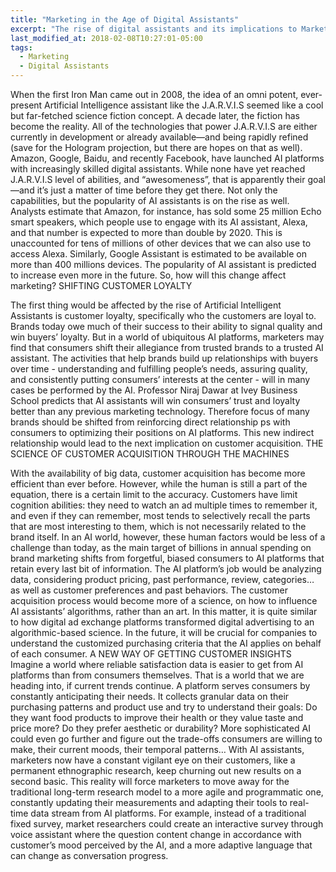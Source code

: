 ```yaml
---
title: "Marketing in the Age of Digital Assistants"
excerpt: "The rise of digital assistants and its implications to Marketing."
last_modified_at: 2018-02-08T10:27:01-05:00
tags: 
  - Marketing
  - Digital Assistants
---
```

When the first Iron Man came out in 2008, the idea of an omni potent, ever-present Artificial Intelligence assistant like the J.A.R.V.I.S seemed like a cool but far-fetched science fiction concept. A decade later, the fiction has become the reality. All of the technologies that power J.A.R.V.I.S are either currently in development or already available—and being rapidly refined (save for the Hologram projection, but there are hopes on that as well). Amazon, Google, Baidu, and recently Facebook, have launched AI platforms with increasingly skilled digital assistants. While none have yet reached J.A.R.V.I.S level of abilities, and “awesomeness”, that is apparently their goal—and it’s just a matter of time before they get there.
Not only the capabilities, but the popularity of AI assistants is on the rise as well. Analysts estimate that Amazon, for instance, has sold some 25 million Echo smart speakers, which people use to engage with its AI assistant, Alexa, and that number is expected to more than double by 2020. This is unaccounted for tens of millions of other devices that we can also use to access Alexa. Similarly, Google Assistant is estimated to be available on more than 400 millions devices. The popularity of AI assistant is predicted to increase even more in the future. So, how will this change affect marketing?
SHIFTING CUSTOMER LOYALTY
 
The first thing would be affected by the rise of Artificial Intelligent Assistants is customer loyalty, specifically who the customers are loyal to. Brands today owe much of their success to their ability to signal quality and win buyers’ loyalty. But in a world of ubiquitous AI platforms, marketers may find that consumers shift their allegiance from trusted brands to a trusted AI assistant. The activities that help brands build up relationships with buyers over time - understanding and fulfilling people’s needs, assuring quality, and consistently putting consumers’ interests at the center - will in many cases be performed by the AI. Professor Niraj Dawar at Ivey Business School predicts that AI assistants will win consumers’ trust and loyalty better than any previous marketing technology. Therefore focus of many brands should be shifted from reinforcing direct relationship
ps with consumers to optimizing their positions on AI platforms. This new indirect relationship would lead to the next implication on customer acquisition.
THE SCIENCE OF CUSTOMER ACQUISITION THROUGH THE MACHINES
 
 With the availability of big data, customer acquisition has become more efficient than ever before. However, while the human is still a part of the equation, there is a certain limit to the accuracy. Customers have limit cognition abilities: they need to watch an ad multiple times to remember it, and even if they can remember, most tends to selectively recall the parts that are most interesting to them, which is not necessarily related to the brand itself. In an AI world, however, these human factors would be less of a challenge than today, as the main target of billions in annual spending on brand marketing shifts from forgetful, biased consumers to AI platforms that retain every last bit of information. The AI platform’s job would be analyzing data, considering product pricing, past performance, review, categories… as well as customer preferences and past behaviors. The customer acquisition process would become more of a science, on how to influence AI assistants’ algorithms, rather than an art. In this matter, it is quite similar to how digital ad exchange platforms transformed digital advertising to an algorithmic-based science. In the future, it will be crucial for companies to understand the customized purchasing criteria that the AI applies on behalf of each consumer.
A NEW WAY OF GETTING CUSTOMER INSIGHTS
Imagine a world where reliable satisfaction data is easier to get from AI platforms than from consumers themselves. That is a world that we are heading into, if current trends continue. A platform serves consumers by constantly anticipating their needs. It collects granular data on their purchasing patterns and product use and try to understand their goals: Do they want food products to improve their health or they value taste and price more? Do they prefer aesthetic or durability? More sophisticated AI could even go further and figure out the trade-offs consumers are willing to make, their current moods, their temporal patterns… With AI assistants, marketers now have a constant vigilant eye on their customers, like a permanent ethnographic research, keep churning out new results on a second basic. This reality will force marketers to move away for the traditional long-term research model to a more agile and programmatic one, constantly updating their measurements and adapting their tools to real-time data stream from AI platforms. For example, instead of a traditional fixed survey, market researchers could create an interactive survey through voice assistant where the question content change in accordance with customer’s mood perceived by the AI, and a more adaptive language that can change as conversation progress.
